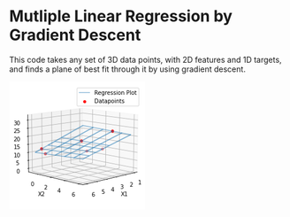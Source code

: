 # Mutliple Linear Regression by Gradient Descent
This code takes any set of 3D data points, with 2D features and 1D targets, and finds a plane of best fit through it by using gradient descent.

![Image](MLR3DPlot.png)
